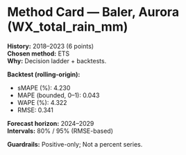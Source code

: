 # Method Card — Baler, Aurora (WX_total_rain_mm)

**History:** 2018–2023 (6 points)  
**Chosen method:** ETS  
**Why:** Decision ladder + backtests.

**Backtest (rolling-origin):**
- sMAPE (%): 4.230
- MAPE (bounded, 0–1): 0.043
- WAPE (%): 4.322
- RMSE: 0.341

**Forecast horizon:** 2024–2029  
**Intervals:** 80% / 95% (RMSE-based)

**Guardrails:** Positive-only; Not a percent series.
